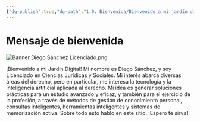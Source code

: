 ```yaml
---
{"dg-publish":true,"dg-path":"1.0. Bienvenida/Bienvenido a mi jardín digital.md","permalink":"/1-0-bienvenida/bienvenido-a-mi-jardin-digital/","tags":["CerebroDigital","gardenEntry"]}
---
```



# Mensaje de bienvenida

![Banner Diego Sánchez Licenciado.png](/img/user/1.0.1.%20CEREBRO%20DIGITAL/6.%20Convi%C3%A9rtete%20en%20el%20estudiante%20definitivo%20con%20estas%20herramientas%20digitales/ANEXOS/Banner%20Diego%20S%C3%A1nchez%20Licenciado.png)

¡Bienvenido a mi Jardín Digital! Mi nombre es Diego Sánchez, y soy Licenciado en Ciencias Jurídicas y Sociales. 
Mi interés abarca diversas áreas del derecho, pero en particular, me interesa la tecnología y la inteligencia artificial aplicada al derecho. 
Mi idea es generar soluciones prácticas para un estudio avanzado y eficaz, y también para el ejercicio de la profesión, a través de métodos de gestión de conocimiento personal, consultas inteligentes, herramientas inteligentes y sistemas de memorización activa. 
Sobre todo esto hablo en este sitio. ¡Espero te sirva!




